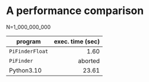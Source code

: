 # A performance comparison

N=1_000_000_000

| program         |exec. time (sec)|
|-----------------|---------------:|
| `PiFinderFloat` |           1.60 |
| `PiFinder`      |  aborted   |
| Python3.10      |          23.61 |
